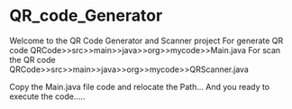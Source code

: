 # QR_code_Generator
Welcome to the QR Code Generator and Scanner project
For generate QR code
QRCode>>src>>main>>java>>org>>mycode>>Main.java
For scan the QR code
QRCode>>src>>main>>java>>org>>mycode>>QRScanner.java

Copy the Main.java file code and relocate the Path...
And you ready to execute the code.....